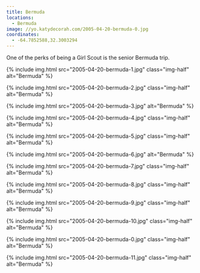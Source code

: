 ```yaml
---
title: Bermuda
locations:
  - Bermuda
image: //yo.katydecorah.com/2005-04-20-bermuda-0.jpg
coordinates:
  - -64.7852588,32.3003294
---
```


One of the perks of being a Girl Scout is the senior Bermuda trip.

<div class="photos">

{% include img.html src="2005-04-20-bermuda-1.jpg" class="img-half" alt="Bermuda" %}

{% include img.html src="2005-04-20-bermuda-2.jpg" class="img-half" alt="Bermuda" %}

{% include img.html src="2005-04-20-bermuda-3.jpg"  alt="Bermuda" %}

{% include img.html src="2005-04-20-bermuda-4.jpg" class="img-half" alt="Bermuda" %}

{% include img.html src="2005-04-20-bermuda-5.jpg" class="img-half" alt="Bermuda" %}

{% include img.html src="2005-04-20-bermuda-6.jpg"  alt="Bermuda" %}

{% include img.html src="2005-04-20-bermuda-7.jpg" class="img-half" alt="Bermuda" %}

{% include img.html src="2005-04-20-bermuda-8.jpg" class="img-half" alt="Bermuda" %}

{% include img.html src="2005-04-20-bermuda-9.jpg" class="img-half" alt="Bermuda" %}

{% include img.html src="2005-04-20-bermuda-10.jpg" class="img-half" alt="Bermuda" %}

{% include img.html src="2005-04-20-bermuda-0.jpg" class="img-half" alt="Bermuda" %}

{% include img.html src="2005-04-20-bermuda-11.jpg" class="img-half" alt="Bermuda" %}

</div>
